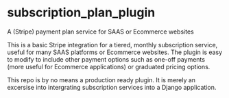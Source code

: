 # subscription_plan_plugin
A (Stripe) payment plan service for SAAS or Ecommerce websites

This is a basic Stripe integration for a tiered, monthly subscription service, useful for many SAAS platforms
or Ecommerce websites. The plugin is easy to modify to include other payment options such as one-off payments
(more useful for Ecommerce applications) or graduated pricing options.

This repo is by no means a production ready plugin. It is merely an excersise into intergrating subscription services
into a Django application.
